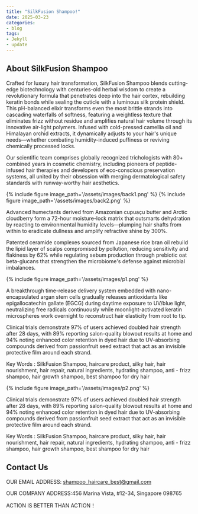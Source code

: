 ```yaml
---
title: "SilkFusion Shampoo!"
date: 2025-03-23
categories:
- blog
tags:
- Jekyll
- update
---
```


## About SilkFusion Shampoo

Crafted for luxury hair transformation, SilkFusion Shampoo blends cutting-edge biotechnology with centuries-old herbal wisdom to create a revolutionary formula that penetrates deep into the hair cortex, rebuilding keratin bonds while sealing the cuticle with a luminous silk protein shield. This pH-balanced elixir transforms even the most brittle strands into cascading waterfalls of softness, featuring a weightless texture that eliminates frizz without residue and amplifies natural hair volume through its innovative air-light polymers. Infused with cold-pressed camellia oil and Himalayan orchid extracts, it dynamically adjusts to your hair's unique needs—whether combating humidity-induced puffiness or reviving chemically processed locks.

Our scientific team comprises globally recognized trichologists with 80+ combined years in cosmetic chemistry, including pioneers of peptide-infused hair therapies and developers of eco-conscious preservation systems, all united by their obsession with merging dermatological safety standards with runway-worthy hair aesthetics.

{% include figure image_path='/assets/images/back1.png' %}
{% include figure image_path='/assets/images/back2.png' %}

Advanced humectants derived from Amazonian cupuaçu butter and Arctic cloudberry form a 72-hour moisture-lock matrix that outsmarts dehydration by reacting to environmental humidity levels—plumping hair shafts from within to eradicate dullness and amplify refractive shine by 300%.

Patented ceramide complexes sourced from Japanese rice bran oil rebuild the lipid layer of scalps compromised by pollution, reducing sensitivity and flakiness by 62% while regulating sebum production through prebiotic oat beta-glucans that strengthen the microbiome's defense against microbial imbalances.

{% include figure image_path='/assets/images/p1.png' %}

A breakthrough time-release delivery system embedded with nano-encapsulated argan stem cells gradually releases antioxidants like epigallocatechin gallate (EGCG) during daytime exposure to UV/blue light, neutralizing free radicals continuously while moonlight-activated keratin microspheres work overnight to reconstruct hair elasticity from root to tip.

Clinical trials demonstrate 97% of users achieved doubled hair strength after 28 days, with 89% reporting salon-quality blowout results at home and 94% noting enhanced color retention in dyed hair due to UV-absorbing compounds derived from passionfruit seed extract that act as an invisible protective film around each strand.

Key Words : SilkFusion Shampoo, haircare product, silky hair, hair nourishment, hair repair, natural ingredients, hydrating shampoo, anti - frizz shampoo, hair growth shampoo, best shampoo for dry hair

{% include figure image_path='/assets/images/p2.png' %}

Clinical trials demonstrate 97% of users achieved doubled hair strength after 28 days, with 89% reporting salon-quality blowout results at home and 94% noting enhanced color retention in dyed hair due to UV-absorbing compounds derived from passionfruit seed extract that act as an invisible protective film around each strand.

Key Words : SilkFusion Shampoo, haircare product, silky hair, hair nourishment, hair repair, natural ingredients, hydrating shampoo, anti - frizz shampoo, hair growth shampoo, best shampoo for dry hair

## Contact Us

OUR EMAIL ADDRESS: shampoo_haircare_best@gmail.com

OUR COMPANY ADDRESS:456 Marina Vista, #12-34, Singapore 098765

ACTION IS BETTER THAN ACTION！
